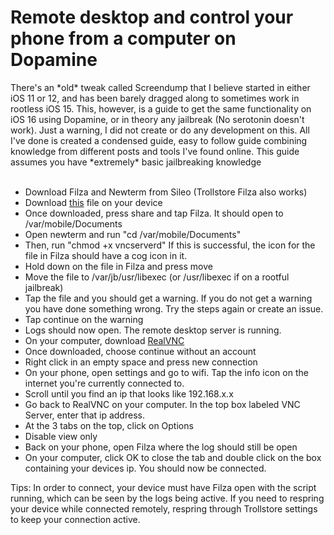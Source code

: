 <h1>Remote desktop and control your phone from a computer on Dopamine</h1>
There's an *old* tweak called Screendump that I believe started in either iOS 11 or 12, and has been barely dragged along to sometimes work in rootless iOS 15. This, however, is a guide to get the same functionality on iOS 16 using Dopamine, or in theory any jailbreak (No serotonin doesn't work). Just a warning, I did not create or do any development on this. All I've done is created a condensed guide, easy to follow guide combining knowledge from different posts and tools I've found online. This guide assumes you have *extremely* basic jailbreaking knowledge<br><br>

- Download Filza and Newterm from Sileo (Trollstore Filza also works)
- Download <a href="https://github.com/Kn0tzer/Vncserverd/releases/download/release/vncserverd.zip">this</a> file on your device
- Once downloaded, press share and tap Filza. It should open to /var/mobile/Documents
- Open newterm and run "cd /var/mobile/Documents"
- Then, run "chmod +x vncserverd" If this is successful, the icon for the file in Filza should have a cog icon in it.
- Hold down on the file in Filza and press move
- Move the file to /var/jb/usr/libexec (or /usr/libexec if on a rootful jailbreak)
- Tap the file and you should get a warning. If you do not get a warning you have done something wrong. Try the steps again or create an issue.
- Tap continue on the warning
- Logs should now open. The remote desktop server is running.
- On your computer, download <a href="https://www.realvnc.com/en/connect/download/viewer/">RealVNC</a>
- Once downloaded, choose continue without an account
- Right click in an empty space and press new connection
- On your phone, open settings and go to wifi. Tap the info icon on the internet you're currently connected to.
- Scroll until you find an ip that looks like 192.168.x.x
- Go back to RealVNC on your computer. In the top box labeled VNC Server, enter that ip address.
- At the 3 tabs on the top, click on Options
- Disable view only
- Back on your phone, open Filza where the log should still be open
- On your computer, click OK to close the tab and double click on the box containing your devices ip. You should now be connected.

Tips: In order to connect, your device must have Filza open with the script running, which can be seen by the logs being active.
If you need to respring your device while connected remotely, respring through Trollstore settings to keep your connection active.
